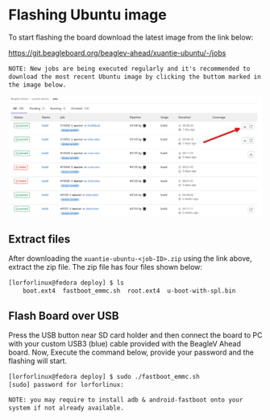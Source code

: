 # Flashing Ubuntu image

To start flashing the board download the latest image from the link below:

https://git.beagleboard.org/beaglev-ahead/xuantie-ubuntu/-/jobs

```
NOTE: New jobs are being executed regularly and it's recommended to download the most recent Ubuntu image by clicking the buttom marked in the image below.
```

![Download recent image](images/DownloadImage.png)

## Extract files
After downloading the `xuantie-ubuntu-<job-ID>.zip` using the link above, extract the zip file. The zip file has four files shown below:

    [lorforlinux@fedora deploy] $ ls 
        boot.ext4  fastboot_emmc.sh  root.ext4  u-boot-with-spl.bin

## Flash Board over USB

Press the USB button near SD card holder and then connect the board to PC with your custom USB3 (blue) cable provided with the BeagleV Ahead board. Now, Execute the command below, provide your password and the flashing will start.


    [lorforlinux@fedora deploy] $ sudo ./fastboot_emmc.sh 
    [sudo] password for lorforlinux:

```
NOTE: you may require to install adb & android-fastboot onto your system if not already available.
```
